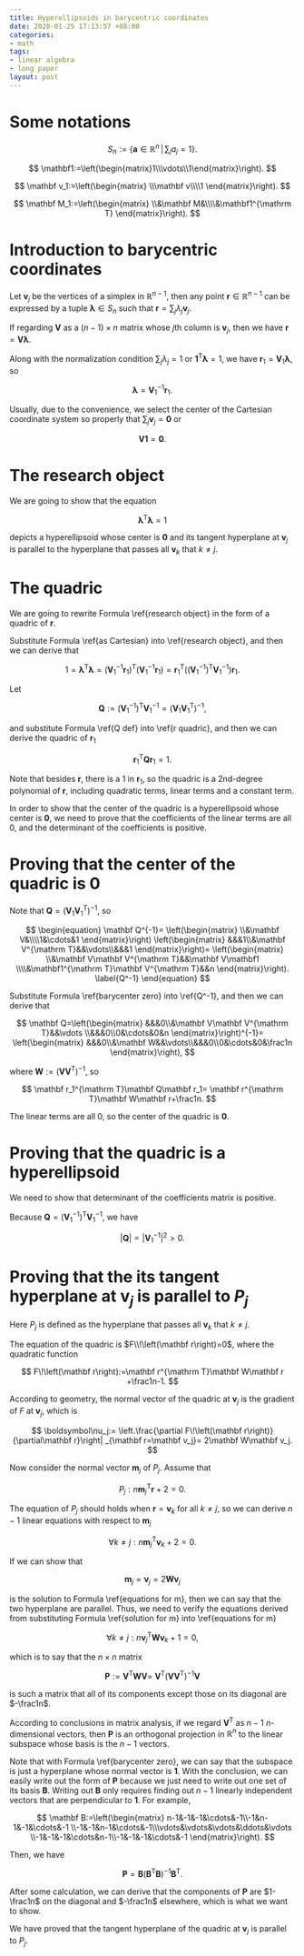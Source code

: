 ```yaml
---
title: Hyperellipsoids in barycentric coordinates
date: 2020-01-25 17:13:57 +08:00
categories:
- math
tags:
- linear algebra
- long paper
layout: post
---
```


# Some notations

$$
    S_n:=\left\{\mathbf a\in\mathbb R^{n}\,\middle|\,\sum_ja_j=1\right\}.
$$

$$
    \mathbf1:=\left(\begin{matrix}1\\\vdots\\1\end{matrix}\right).
$$

$$
    \mathbf v_1:=\left(\begin{matrix}
        \\\mathbf v\\\\1
    \end{matrix}\right).
$$

$$
    \mathbf M_1:=\left(\begin{matrix}
        \\&\mathbf M&\\\\&\mathbf1^{\mathrm T}
    \end{matrix}\right).
$$

# Introduction to barycentric coordinates

Let $\mathbf v_j$ be the vertices of a simplex in $\mathbb R^{n-1}$,
then any point $\mathbf r\in\mathbb R^{n-1}$
can be expressed by a tuple $\boldsymbol\lambda\in S_n$ such that
$\mathbf r=\sum_j\lambda_j\mathbf v_j$.

If regarding $\mathbf V$ as a $\left(n-1\right)\times n$ matrix
whose $j$th column is $\mathbf v_j$, then we have
$\mathbf r=\mathbf V\boldsymbol\lambda$.

Along with the normalization condition $\sum_j\lambda_j=1$ or
$\mathbf1^{\mathrm T}\boldsymbol\lambda=1$, we have
$\mathbf r_1=\mathbf V_1
\boldsymbol\lambda$,
so

$$
\begin{equation}
    \boldsymbol\lambda=\mathbf V_1^{-1}
    \mathbf r_1.
    \label{as Cartesian}
\end{equation}
$$

Usually, due to the convenience, we select the center of the Cartesian
coordinate system so properly that $\sum_j\mathbf v_j=\mathbf0$ or

$$
\begin{equation}
    \mathbf V\mathbf1=\mathbf0.
    \label{barycenter zero}
\end{equation}
$$

# The research object

We are going to show that the equation

$$
\begin{equation}
    \boldsymbol\lambda^{\mathrm T}\boldsymbol\lambda=1
    \label{research object}
\end{equation}
$$

depicts a hyperellipsoid whose center is $\mathbf0$ and
its tangent hyperplane at $\mathbf v_j$ is parallel to the hyperplane
that passes all $\mathbf v_k$ that $k\ne j$.

# The quadric

We are going to rewrite Formula \ref{research object} in the form of
a quadric of $\mathbf r$.

Substitute Formula \ref{as Cartesian} into \ref{research object}, and
then we can derive that

$$
\begin{equation}
    1=\boldsymbol\lambda^{\mathrm T}\boldsymbol\lambda
    =\left(\mathbf V_1^{-1}
        \mathbf r_1\right)^{\mathrm T}
        \left(\mathbf V_1^{-1}
        \mathbf r_1\right)
    =\mathbf r_1^{\mathrm T}
        \left(\left(\mathbf V_1^{-1}
        \right)^{\mathrm T}\mathbf V_1^{-1}
        \right)\mathbf r_1.
    \label{r quadric}
\end{equation}
$$

Let

$$
\begin{equation}
    \mathbf Q:=\left(\mathbf V_1^{-1}
        \right)^{\mathrm T}\mathbf V_1^{-1}
    =\left(\mathbf V_1
        \mathbf V_1^{\mathrm T}\right)^{-1},
    \label{Q def}
\end{equation}
$$

and substitute Formula \ref{Q def} into \ref{r quadric},
and then we can derive the quadric of $\mathbf r_1$

$$
\begin{equation}
    \mathbf r_1^{\mathrm T}\mathbf Q\mathbf r_1=1.
\end{equation}
$$

Note that besides $\mathbf r$, there is a $1$ in $\mathbf r_1$, so
the quadric is a $2$nd-degree polynomial of $\mathbf r$,
including quadratic terms, linear terms and a constant term.

In order to show that the center of the quadric is a hyperellipsoid
whose center is $\mathbf0$, we need to prove that the coefficients
of the linear terms are all $0$,
and the determinant of the coefficients is positive.

# Proving that the center of the quadric is $\mathbf0$

Note that $\mathbf Q=\left(\mathbf V_1\mathbf V_1^{\mathrm T}\right)^{-1}$,
so

$$
\begin{equation}
    \mathbf Q^{-1}=
    \left(\begin{matrix}
        \\&\mathbf V&\\\\1&\cdots&1
    \end{matrix}\right)
    \left(\begin{matrix}
        &&&1\\&\mathbf V^{\mathrm T}&&\vdots\\&&&1
    \end{matrix}\right)=
    \left(\begin{matrix}
        \\&\mathbf V\mathbf V^{\mathrm T}&&\mathbf V\mathbf1
        \\\\&\mathbf1^{\mathrm T}\mathbf V^{\mathrm T}&&n
    \end{matrix}\right).
    \label{Q^-1}
\end{equation}
$$

Substitute Formula \ref{barycenter zero} into \ref{Q^-1},
and then we can derive that

$$
    \mathbf Q=\left(\begin{matrix}
        &&&0\\&\mathbf V\mathbf V^{\mathrm T}&&\vdots
        \\&&&0\\0&\cdots&0&n
    \end{matrix}\right)^{-1}=
    \left(\begin{matrix}
        &&&0\\&\mathbf W&&\vdots\\&&&0\\0&\cdots&0&\frac1n
    \end{matrix}\right),
$$

where $\mathbf W:=\left(\mathbf V\mathbf V^{\mathrm T}\right)^{-1}$,
so

$$
    \mathbf r_1^{\mathrm T}\mathbf Q\mathbf r_1=
    \mathbf r^{\mathrm T}\mathbf W\mathbf r+\frac1n.
$$

The linear terms are all $0$, so the center of the quadric is $\mathbf0$.

# Proving that the quadric is a hyperellipsoid

We need to show that determinant of the coefficients matrix is positive.

Because $\mathbf Q=
\left(\mathbf V_1^{-1}\right)^{\mathrm T}\mathbf V_1^{-1}$,
we have

$$
    \left|\mathbf Q\right|=
    \left|\mathbf V_1^{-1}\right|^2>0.
$$

# Proving that the its tangent hyperplane at $\mathbf v_j$ is parallel to $P_j$

Here $P_j$ is defined as the hyperplane that
passes all $\mathbf v_k$ that $k\ne j$.

The equation of the quadric is $F\\!\left(\mathbf r\right)=0$,
where the quadratic function

$$
    F\!\left(\mathbf r\right):=\mathbf r^{\mathrm T}\mathbf W\mathbf r
    +\frac1n-1.
$$

According to geometry, the normal vector of the quadric at $\mathbf v_j$
is the gradient of $F$ at $\mathbf v_j$, which is

$$
    \boldsymbol\nu_j:=
    \left.\frac{\partial F\!\left(\mathbf r\right)}{\partial\mathbf r}\right|
    _{\mathbf r=\mathbf v_j}=
    2\mathbf W\mathbf v_j.
$$

Now consider the normal vector $\mathbf m_j$ of $P_j$. Assume that

$$
    P_j:n\mathbf m_j^{\mathrm T}\mathbf r+2=0.
$$

The equation of $P_j$ should holds when $\mathbf r=\mathbf v_k$
for all $k\ne j$, so we can derive $n-1$ linear equations with respect
to $\mathbf m_j$

$$
\begin{equation}
    \forall k\ne j:n\mathbf m_j^{\mathrm T}\mathbf v_k+2=0.
    \label{equations for m}
\end{equation}
$$

If we can show that

$$
\begin{equation}
    \mathbf m_j=\boldsymbol\nu_j=2\mathbf W\mathbf v_j
    \label{solution for m}
\end{equation}
$$

is the solution to Formula \ref{equations for m},
then we can say that the two hyperplane are parallel.
Thus, we need to verify the equations derived from
substituting Formula \ref{solution for m} into \ref{equations for m}

$$
    \forall k\ne j:n\mathbf v_j^{\mathrm T}\mathbf W\mathbf v_k+1=0,
$$

which is to say that the $n\times n$ matrix

$$
    \mathbf P:=\mathbf V^{\mathrm T}\mathbf W\mathbf V=\
    \mathbf V^{\mathrm T}\left(\mathbf V\mathbf V^{\mathrm T}\right)^{-1}
    \mathbf V
$$

is such a matrix that all of its components except those on its
diagonal are $-\frac1n$.

According to conclusions in matrix analysis,
if we regard $\mathbf V^{\mathrm T}$ as $n-1$ $n$-dimensional vectors,
then $\mathbf P$ is an orthogonal projection in $\mathbb R^n$ to
the linear subspace whose basis is the $n-1$ vectors.

Note that with Formula \ref{barycenter zero}, we can say that
the subspace is just a hyperplane whose normal vector is $\mathbf1$.
With the conclusion, we can easily write out the form of $\mathbf P$
because we just need to write out one set of its basis $\mathbf B$.
Writing out $\mathbf B$ only requires finding out $n-1$ linearly independent
vectors that are perpendicular to $\mathbf1$.
For example,

$$
    \mathbf B:=\left(\begin{matrix}
        n-1&-1&-1&\cdots&-1\\-1&n-1&-1&\cdots&-1
        \\-1&-1&n-1&\cdots&-1\\\vdots&\vdots&\vdots&\ddots&\vdots
        \\-1&-1&-1&\cdots&n-1\\-1&-1&-1&\cdots&-1
    \end{matrix}\right).
$$

Then, we have

$$
    \mathbf P=\mathbf B\left(\mathbf B^{\mathrm T}\mathbf B\right)^{-1}
    \mathbf B^{\mathrm T}.
$$

After some calculation, we can derive that the components of $\mathbf P$
are $1-\frac1n$ on the diagonal and $-\frac1n$ elsewhere,
which is what we want to show.

We have proved that the tangent hyperplane of the quadric
at $\mathbf v_j$ is parallel to $P_j$.

